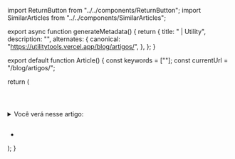 import ReturnButton from "../../components/ReturnButton";
import SimilarArticles from "../../components/SimilarArticles";

export async function generateMetadata() {
return {
title: " | Utility",
description: "",
alternates: {
canonical: "https://utilitytools.vercel.app/blog/artigos/",
},
};
}

export default function Article() {
const keywords = [""];
const currentUrl = "/blog/artigos/";

return (
<article className="p-6">
<ReturnButton />
<header className="mt-4">
<h1 className="text-3xl font-bold"></h1>
<p className="mt-2"></p>
</header>
<nav className="shadow p-4">
<details className="p-2">
<summary className="cursor-pointer p-2 text-lg font-semibold">
Você verá nesse artigo:
</summary>
<ul className="list-disc list-inside">
<li>
<a href="#" className="text-blue-500 hover:text-blue-700 underline"></a>
</li>
</ul>
</details>
</nav>
<section id="" className="mb-8">
<h2 className="text-2xl font-bold mb-2"></h2>
<p></p>
<ul className="list-disc list-inside">
<li></li>
</ul>
</section>
<ReturnButton />
<SimilarArticles keywords={keywords} currentUrl={currentUrl} />
</article>
);
}
